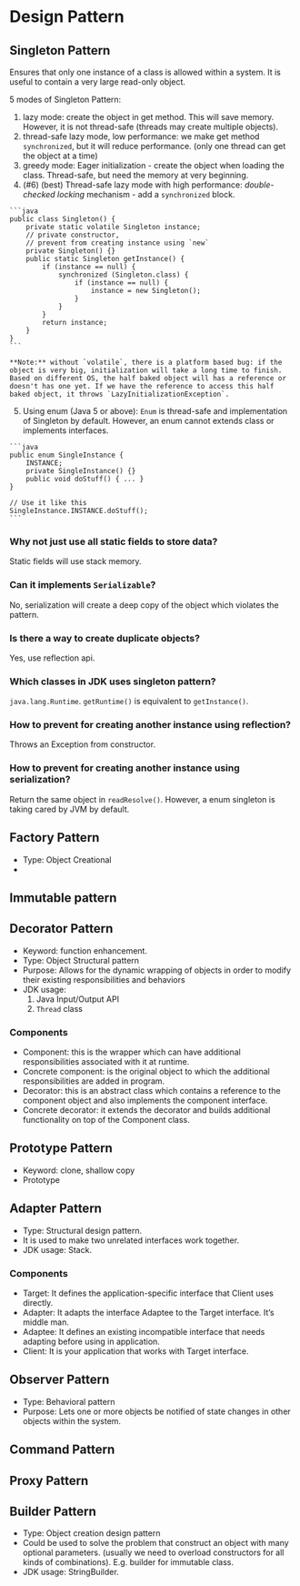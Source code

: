 # Design Pattern

## Singleton Pattern
Ensures that only one instance of a class is allowed within a system. It is useful to contain a very large read-only object.

5 modes of Singleton Pattern:
  1. lazy mode: create the object in get method. This will save memory. However, it is not thread-safe (threads may create multiple objects).
  2. thread-safe lazy mode, low performance: we make get method `synchronized`, but it will reduce performance. (only one thread can get the object at a time)
  3. greedy mode: Eager initialization - create the object when loading the class. Thread-safe, but need the memory at very beginning.
  4. (#6) (best) Thread-safe lazy mode with high performance: *double-checked locking* mechanism - add a `synchronized` block.

    ```java
    public class Singleton() {
        private static volatile Singleton instance;
        // private constructor,
        // prevent from creating instance using `new`
        private Singleton() {}
        public static Singleton getInstance() {
            if (instance == null) {
                synchronized (Singleton.class) {
                    if (instance == null) {
                        instance = new Singleton();
                    }
                }
            }
            return instance;
        }
    }
    ```

    **Note:** without `volatile`, there is a platform based bug: if the object is very big, initialization will take a long time to finish. Based on different OS, the half baked object will has a reference or doesn't has one yet. If we have the reference to access this half baked object, it throws `LazyInitializationException`.

  5. Using enum (Java 5 or above): `Enum` is thread-safe and implementation of Singleton by default. However, an enum cannot extends class or implements interfaces.

    ```java
    public enum SingleInstance {
        INSTANCE;
        private SingleInstance() {}
        public void doStuff() { ... }
    }

    // Use it like this
    SingleInstance.INSTANCE.doStuff();
    ```

### Why not just use all static fields to store data?
Static fields will use stack memory.

### Can it implements `Serializable`?
No, serialization will create a deep copy of the object which violates the pattern.

### Is there a way to create duplicate objects?
Yes, use reflection api.

### Which classes in JDK uses singleton pattern?
`java.lang.Runtime`. `getRuntime()` is equivalent to `getInstance()`.

### How to prevent for creating another instance using reflection?
Throws an Exception from constructor.

### How to prevent for creating another instance using serialization?
Return the same object in `readResolve()`. However, a enum singleton is taking cared by JVM by default.


## Factory Pattern
* Type: Object Creational
* 


## Immutable pattern


## Decorator Pattern
* Keyword: function enhancement.
* Type: Object Structural pattern
* Purpose: Allows for the dynamic wrapping of objects in order to modify their existing responsibilities and behaviors
* JDK usage:
  1. Java Input/Output API
  2. `Thread` class

### Components
* Component: this is the wrapper which can have additional responsibilities associated with it at runtime.
* Concrete component: is the original object to which the additional responsibilities are added in program.
* Decorator: this is an abstract class which contains a reference to the component object and also implements the component interface.
* Concrete decorator: it extends the decorator and builds additional functionality on top of the Component class.


## Prototype Pattern
* Keyword: clone, shallow copy
* Prototype 


## Adapter Pattern
* Type: Structural design pattern.
* It is used to make two unrelated interfaces work together.
* JDK usage: Stack.

### Components
* Target: It defines the application-specific interface that Client uses directly.
* Adapter: It adapts the interface Adaptee to the Target interface. It’s middle man.
* Adaptee: It defines an existing incompatible interface that needs adapting before using in application.
* Client: It is your application that works with Target interface.


## Observer Pattern
* Type: Behavioral pattern
* Purpose: Lets one or more objects be notified of state changes in other objects within the system.


## Command Pattern


## Proxy Pattern


## Builder Pattern
* Type: Object creation design pattern
* Could be used to solve the problem that construct an object with many optional parameters. (usually we need to overload constructors for all kinds of combinations). E.g. builder for immutable class.
* JDK usage: StringBuilder.
